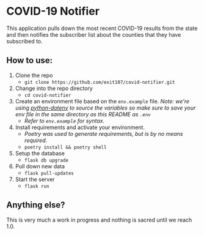 # COVID-19 Notifier
This application pulls down the most recent COVID-19 results from the state and then notifies the subscriber list about the counties that they have subscribed to.

## How to use:
1.  Clone the repo
	* `git clone https://github.com/exit107/covid-notifier.git`
2. Change into the repo directory
	* `cd covid-notifier`
3. Create an environment file based on the `env.example` file. _Note: we're using [python-dotenv](https://github.com/theskumar/python-dotenv#readme) to source the variables so make sure to save your env file in the same directory as this README as `.env`_
	* _Refer to `env.example` for syntax._
4. Install requirements and activate your environment.
    * _Poetry was used to generate requirements, but is by no means required._
    * `poetry install && poetry shell`
4. Setup the database
    * `flask db upgrade`
4. Pull down new data
    * `flask pull-updates`
5. Start the server
    * `flask run`

## Anything else?
This is very much a work in progress and nothing is sacred until we reach 1.0.
